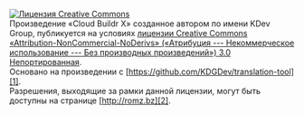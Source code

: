 [![Лицензия Creative Commons](http://i.creativecommons.org/l/by-nc-nd/3.0/88x31.png)][0]  
Произведение «Cloud Buildr X» созданное автором по имени KDev Group, публикуется на условиях [лицензии Creative Commons «Attribution-NonCommercial-NoDerivs» («Атрибуция --- Некоммерческое использование --- Без производных произведений») 3.0 Непортированная][0].  
Основано на произведении с [https://github.com/KDGDev/translation-tool][1].  
Разрешения, выходящие за рамки данной лицензии, могут быть доступны на странице [http://romz.bz][2].

[0]: http://creativecommons.org/licenses/by-nc-nd/3.0/deed.ru
[1]: https://github.com/KDGDev/translation-tool
[2]: http://romz.bz
